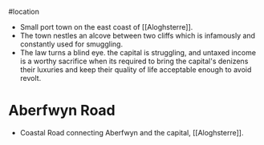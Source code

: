 #location
- Small port town on the east coast of [[Aloghsterre]].
- The town nestles an alcove between two cliffs which is infamously and constantly used for smuggling.
- The law turns a blind eye. the capital is struggling, and untaxed income is a worthy sacrifice when its required to bring the capital's denizens their luxuries and keep their quality of life acceptable enough to avoid revolt.
# Aberfwyn Road
- Coastal Road connecting Aberfwyn and the capital, [[Aloghsterre]].